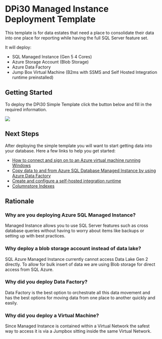 # DPi30 Managed Instance Deployment Template
This template is for data estates that need a place to consolidate their data into one place for reporting while having the full SQL Server feature set. 

It will deploy: 
* SQL Managed Instance (Gen 5 4 Cores)
* Azure Storage Account (Blob Storage)
* Azure Data Factory
* Jump Box Virtual Machine (B2ms with SSMS and Self Hosted Integration runtime preinstalled)

## Getting Started
To deploy the DPi30 Simple Template click the button below and fill in the required information.

<a href="https://portal.azure.com/#create/Microsoft.Template/uri/https%3A%2F%2Fraw.githubusercontent.com%2Fcbattlegear%2Fdpi30%2Fmaster%2Fmanagedinstance%2Fdpi30managedinstance.json" target ="_blank">
    <img src="https://azurecomcdn.azureedge.net/mediahandler/acomblog/media/Default/blog/deploybutton.png"></img>
</a>

## Next Steps
After deploying the simple template you will want to start getting data into your database. Here a few links to help you get started:
* [How to connect and sign on to an Azure virtual machine running Windows](https://docs.microsoft.com/en-us/azure/virtual-machines/windows/connect-logon)
* [Copy data to and from Azure SQL Database Managed Instance by using Azure Data Factory](https://docs.microsoft.com/en-us/azure/data-factory/connector-azure-sql-database-managed-instance)
* [Create and configure a self-hosted integration runtime](https://docs.microsoft.com/en-us/azure/data-factory/create-self-hosted-integration-runtime)
* [Columnstore Indexes](https://docs.microsoft.com/en-us/sql/relational-databases/indexes/columnstore-indexes-overview?view=sql-server-ver15)

## Rationale

### Why are you deploying Azure SQL Managed Instance?
Managed Instance allows you to use SQL Server features such as cross database queries without having to worry about items like backups or setting up with best practices.

### Why deploy a blob storage account instead of data lake?
SQL Azure Managed Instance currently cannot access Data Lake Gen 2 directly. To allow for bulk insert of data we are using Blob storage for direct access from SQL Azure.

### Why did you deploy Data Factory?
Data Factory is the best option to orchestrate all this data movement and has the best options for moving data from one place to another quickly and easily.

### Why did you deploy a Virtual Machine?
Since Managed Instance is contained within a Virtual Network the safest way to access it is via a Jumpbox sitting inside the same Virtual Network.
